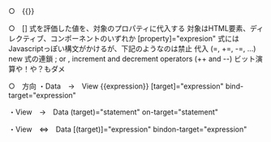 ○　{{}}

○　[]
式を評価した値を、対象のプロパティに代入する
対象はHTML要素、ディレクティブ、コンポーネントのいずれか
[property]="expresion"
式にはJavascriptっぽい構文がかけるが、下記のようなのは禁止
    代入 (=, +=, -=, ...)
    new
    式の連鎖 ; or ,
    increment and decrement operators (++ and --)
    ビット演算や！や？もダメ

○　方向
・Data　→　View
    {{expression}}
    [target]="expression"
    bind-target="expression"

・View　→　Data
    (target)="statement"
    on-target="statement"

・View　⇔　Data
    [(target)]="expression"
    bindon-target="expression"

